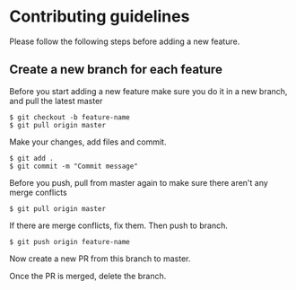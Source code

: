 # Contributing guidelines

Please follow the following steps before adding a new feature.

## Create a new branch for each feature
Before you start adding a new feature make sure you do it in a new branch, and pull the latest master
```
$ git checkout -b feature-name
$ git pull origin master
```

Make your changes, add files and commit.
```
$ git add .
$ git commit -m "Commit message"
```

Before you push, pull from master again to make sure there aren't any merge conflicts
```
$ git pull origin master
```

If there are merge conflicts, fix them.
Then push to branch.

```
$ git push origin feature-name
```

Now create a new PR from this branch to master.

Once the PR is merged, delete the branch.
